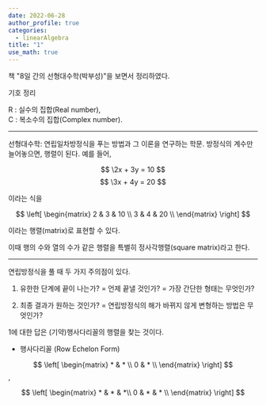 ```yaml
---
date: 2022-06-28
author_profile: true
categories:
  - linearAlgebra
title: "1"
use_math: true
---
```


책 "8일 간의 선형대수학(박부성)"을 보면서 정리하였다.

기호 정리

R : 실수의 집합(Real number),  
C : 복소수의 집합(Complex number).

---

선형대수학:  연립일차방정식을 푸는 방법과 그 이론을 연구하는 학문.
방정식의 계수만 늘어놓으면, 행렬이 된다. 예를 들어,

$$
\2x + 3y = 10
$$
$$
\3x + 4y = 20
$$

이라는 식을

$$ \left[
\begin{matrix}
    2 & 3 & 10 \\
    3 & 4 & 20 \\
\end{matrix}
\right] $$

이라는 행렬(matrix)로 표현할 수 있다.

이때 행의 수와 열의 수가 같은 행렬을 특별히 정사각행렬(square matrix)라고 한다.

---

연립방정식을 풀 때 두 가지 주의점이 있다. 

1. 유한한 단계에 끝이 나는가? = 언제 끝낼 것인가? = 가장 간단한 형태는 무엇인가?

2. 최종 결과가 원하는 것인가? = 연립방정식의 해가 바뀌지 않게 변형하는 방법은 무엇인가?

1에 대한 답은 (기약)행사다리꼴의 행렬을 찾는 것이다.

* 행사다리꼴 (Row Echelon Form)

$$ \left[
\begin{matrix}
    * & * \\
    0 & * \\
\end{matrix}
\right] $$,

$$ \left[
\begin{matrix}
    * & * & *\\
    0 & * & * \\
\end{matrix}
\right] $$

